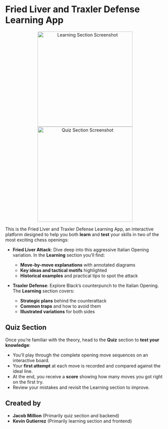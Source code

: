 # Fried Liver and Traxler Defense Learning App

<p align="center">
  <img src="static/home_pic" alt="Learning Section Screenshot" width="300" />
  <img src="static/quiz_pic" alt="Quiz Section Screenshot" width="300" />
</p>

This is the Fried Liver and Traxler Defense Learning App, an interactive platform designed to help you both **learn** and **test** your skills in two of the most exciting chess openings:

- **Fried Liver Attack**: Dive deep into this aggressive Italian Opening variation. In the **Learning** section you’ll find:
  - **Move-by-move explanations** with annotated diagrams
  - **Key ideas and tactical motifs** highlighted
  - **Historical examples** and practical tips to spot the attack

- **Traxler Defense**: Explore Black’s counterpunch to the Italian Opening. The **Learning** section covers:
  - **Strategic plans** behind the counterattack
  - **Common traps** and how to avoid them
  - **Illustrated variations** for both sides

## Quiz Section

Once you’re familiar with the theory, head to the **Quiz** section to **test your knowledge**:

- You’ll play through the complete opening move sequences on an interactive board.
- Your **first attempt** at each move is recorded and compared against the ideal line.
- At the end, you receive a **score** showing how many moves you got right on the first try.
- Review your mistakes and revisit the Learning section to improve.

## Created by

- **Jacob Million** (Primarily quiz section and backend)  
- **Kevin Gutierrez** (Primarily learning section and frontend)
